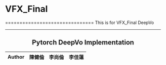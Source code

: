 # VFX_Final
===============================
This is for VFX_Final DeepVo
****
## <center>Pytorch DeepVo Implementation</center>

|Author|陳健倫|李尚倫|李佳蓮|
|---|---|---|---|
